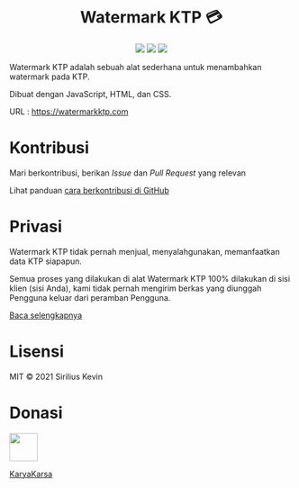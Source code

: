 <h1 align="center">Watermark KTP 💳</h1>
<div align="center">
<img src="https://img.shields.io/github/forks/sirilius/watermarkktp?style=for-the-badge"/>
<img src="https://img.shields.io/github/stars/sirilius/watermarkktp?style=for-the-badge"/>
<img src="https://img.shields.io/github/license/sirilius/watermarkktp?style=for-the-badge"/>
</div>

Watermark KTP adalah sebuah alat sederhana untuk menambahkan watermark pada KTP.

Dibuat dengan JavaScript, HTML, dan CSS.

URL : https://watermarkktp.com

# Kontribusi

Mari berkontribusi, berikan _Issue_ dan _Pull Request_ yang relevan

Lihat panduan [cara berkontribusi di GitHub](https://www.dataschool.io/how-to-contribute-on-github/)

# Privasi

Watermark KTP tidak pernah menjual, menyalahgunakan, memanfaatkan data KTP siapapun.

Semua proses yang dilakukan di alat Watermark KTP 100% dilakukan di sisi klien (sisi Anda), kami tidak pernah mengirim berkas yang diunggah Pengguna keluar dari peramban Pengguna.

[Baca selengkapnya](https://sirilius.github.io/watermarkktp/privasi.html)

# Lisensi

MIT
© 2021 Sirilius Kevin

# Donasi

<a href="https://karyakarsa.com/siriliuskevin"><img src="https://pbs.twimg.com/profile_images/1394128212897058819/OLiWc0l5_400x400.jpg" style="width:50px!important;height:50px!important"/></a>

[KaryaKarsa](https://karyakarsa.com/siriliuskevin)
